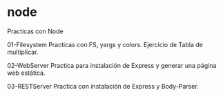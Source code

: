 # node
Practicas con Node

01-Filesystem
Practicas con FS, yargs y colors. Ejercicio de Tabla de multiplicar.

02-WebServer
Practica para instalación de Express y generar una página web estática.
 
03-RESTServer
Practica con instalación de Express y Body-Parser.